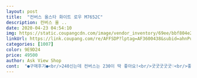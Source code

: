 ```yaml
---
layout: post 
title:  "컨버스 올스타 화이트 로우 M7652C" 
description: 컨버스 올 ..
date: 2020-04-23 04:54:10 
img: https://static.coupangcdn.com/image/vendor_inventory/69ee/bbf804e2f06adcc59691204da95934ae80461cdaae09af8e165f157e2832.jpg 
linkUrl: https://link.coupang.com/re/AFFSDP?lptag=AF3600438&subid=ahnPublicAsk&pageKey=13242372&itemId=2441339970&vendorItemId=5391040704&traceid=V0-113-78def77ec67611ba 
categories: [1007] 
color: 9E9D24 
price: 49500 
author: Ask View Shop 
cont:  "●구매후기●<br/>240신는데 컨버스는 230이 딱 좋아요!<br/>굿굿굿굿굿♡<br/>좋아요 좋아요 전 발볼이 넓어서 반사이즈 작게 샀는데 발볼 없는 분들은 한사이즈 작게 사셔도 될듯<br/>" 
---
```

